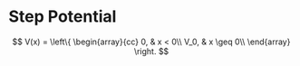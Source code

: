 # Step Potential
$$
V(x) = \left\{
\begin{array}{cc}
    0, & x < 0\\
    V_0, & x \geq 0\\
\end{array} \right.
$$